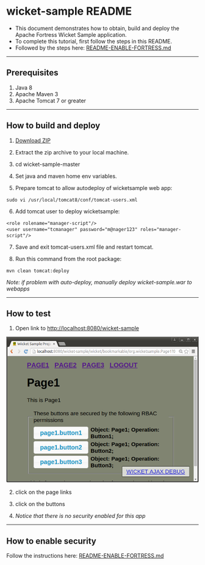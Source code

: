 # wicket-sample README

* This document demonstrates how to obtain, build and deploy the Apache Fortress Wicket Sample application.
* To complete this tutorial, first follow the steps in this README.
* Followed by the steps here: [README-ENABLE-FORTRESS.md](README-ENABLE-FORTRESS.md)

-------------------------------------------------------------------------------
## Prerequisites
1. Java 8
2. Apache Maven 3
3. Apache Tomcat 7 or greater

-------------------------------------------------------------------------------
## How to build and deploy
1. [Download ZIP](https://github.com/shawnmckinney/wicket-sample/archive/master.zip)

2. Extract the zip archive to your local machine.

3. cd wicket-sample-master

4. Set java and maven home env variables.

5. Prepare tomcat to allow autodeploy of wicketsample web app:

 ```
 sudo vi /usr/local/tomcat8/conf/tomcat-users.xml
 ```

6. Add tomcat user to deploy wicketsample:

 ```
 <role rolename="manager-script"/>
 <user username="tcmanager" password="m@nager123" roles="manager-script"/>
 ```

7. Save and exit tomcat-users.xml file and restart tomcat.

8. Run this command from the root package:
```
mvn clean tomcat:deploy
```
 *Note: if problem  with auto-deploy, manually deploy wicket-sample.war to webapps*

-------------------------------------------------------------------------------
## How to test
1. Open link to [http://localhost:8080/wicket-sample](http://localhost:8080/wicket-sample)

 ![wicket sample no security](src/main/javadoc/doc-files/Screenshot-wicket-sample-nosecurity.png "No Security")

2. click on the page links

3. click on the buttons

4. *Notice that there is no security enabled for this app*

-------------------------------------------------------------------------------
## How to enable security
 Follow the instructions here: [README-ENABLE-FORTRESS.md](README-ENABLE-FORTRESS.md)